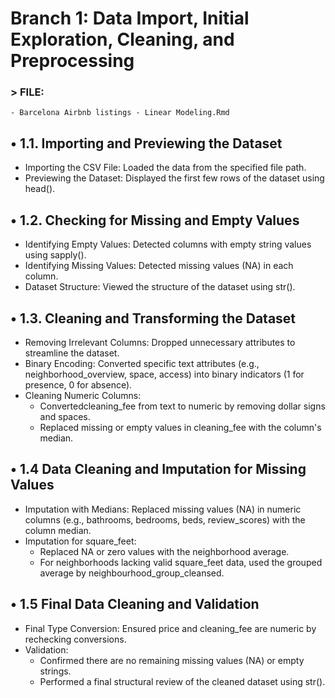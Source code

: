 # Branch 1: Data Import, Initial Exploration, Cleaning, and Preprocessing
### > FILE: 
    - Barcelona Airbnb listings - Linear Modeling.Rmd

## •	1.1. Importing and Previewing the Dataset
- Importing the CSV File: Loaded the data from the specified file path.
- Previewing the Dataset: Displayed the first few rows of the dataset using head().

## •	1.2. Checking for Missing and Empty Values
- Identifying Empty Values: Detected columns with empty string values using sapply().
- Identifying Missing Values: Detected missing values (NA) in each column.
- Dataset Structure: Viewed the structure of the dataset using str().

## •	1.3. Cleaning and Transforming the Dataset
- Removing Irrelevant Columns: Dropped unnecessary attributes to streamline the dataset.
- Binary Encoding: Converted specific text attributes (e.g., neighborhood_overview, space, access) into binary indicators (1 for presence, 0 for absence).
- Cleaning Numeric Columns:
  - Convertedcleaning_fee from text to numeric by removing dollar signs and spaces.
  - Replaced missing or empty values in cleaning_fee with the column's median.   

## •	1.4  Data Cleaning and Imputation for Missing Values
- Imputation with Medians: Replaced missing values (NA) in numeric columns (e.g., bathrooms, bedrooms, beds, review_scores) with the column median.
- Imputation for square_feet:
  - Replaced NA or zero values with the neighborhood average.
  - For neighborhoods lacking valid square_feet data, used the grouped average by neighbourhood_group_cleansed.
## •	1.5 Final Data Cleaning and Validation
- Final Type Conversion: Ensured price and cleaning_fee are numeric by rechecking conversions.
-	Validation:
    - Confirmed there are no remaining missing values (NA) or empty strings.
    - Performed a final structural review of the cleaned dataset using str().


